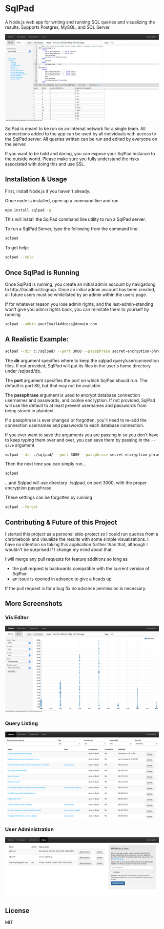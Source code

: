 # SqlPad

A Node.js web app for writing and running SQL queries and visualizing the results. Supports Postgres, MySQL, and SQL Server.

![SqlPad Query Editor](screenshots/query-editor.png)

SqlPad is meant to be run on an internal network for a single team. All connections added to the app can be used by all individuals with access to the SqlPad server. All queries written can be run and edited by everyone on the server. 

If you want to be bold and daring, you can expose your SqlPad instance to the outside world. Please make sure you fully understand the risks associated with doing this and use SSL.



## Installation & Usage

First, install Node.js if you haven't already.

Once node is installed, open up a command line and run

```sh
npm install sqlpad -g
```

This will install the SqlPad command line utility to run a SqlPad server. 

To run a SqlPad Server, type the following from the command line:

```sh
sqlpad
```

To get help:

```sh
sqlpad --help
```



## Once SqlPad is Running

Once SqlPad is running, you create an initial admin account by navigationg to http://localhost/signup. Once an initial admin account has been created, all future users must be whitelisted by an admin within the users page.

If for whatever reason you lose admin rights, and the last-admin-standing won't give you admin rights back, you can reinstate them to yourself by running

```sh
sqlpad --admin yourEmailAddress@domain.com
```


## A Realistic Example:  

```sh
sqlpad --dir c:/sqlpad/ --port 3000 --passphrase secret-encryption-phrase
```

The **dir** argument specifies where to keep the sqlpad query/user/connection files. If not provided, SqlPad will put its files in the user's home directory under /sqlpad/db.

The **port** argument specifies the port on which SqlPad should run. The default is port 80, but that may not be available.

The **passphrase** argument is used to encrypt database connection usernames and passwords, and cookie encryption. If not provided, SqlPad will use the default to at least prevent usernames and passwords from being stored in plaintext. 

If a passphrase is ever changed or forgotten, you'll need to re-add the connection usernames and passwords to each database connection. 

If you ever want to save the arguments you are passing in so you don't have to keep typing them over and over, you can save them by passing in the ```--save``` argument.

```sh
sqlpad --dir ./sqlpad/ --port 3000 --passphrase secret-encryption-phrase --save
```

Then the next time you can simply run...

```sh
sqlpad
``` 

...and Sqlpad will use directory ./sqlpad, on port 3000, with the proper encryption passphrase.

These settings can be forgotten by running 

```sh
sqlpad --forget
```


## Contributing & Future of this Project

I started this project as a personal side-project so I could run queries from a chromebook and visualize the results with some simple visualizations. I have no intention on taking this application further than that, although I wouldn't be surprised if I change my mind about that.

I will merge any pull requests for feature additions so long as  

- the pull request is backwards compatible with the current version of SqlPad
- an issue is opened in advance to give a heads up  

If the pull request is for a bug fix no advance permission is necessary.


## More Screenshots

### Vis Editor
![SqlPad Query Listing](screenshots/vis-editor.png)

### Query Listing
![SqlPad Query Listing](screenshots/query-list.png)

### User Administration
![SqlPad Query Listing](screenshots/user-admin.png)



## License 

MIT
